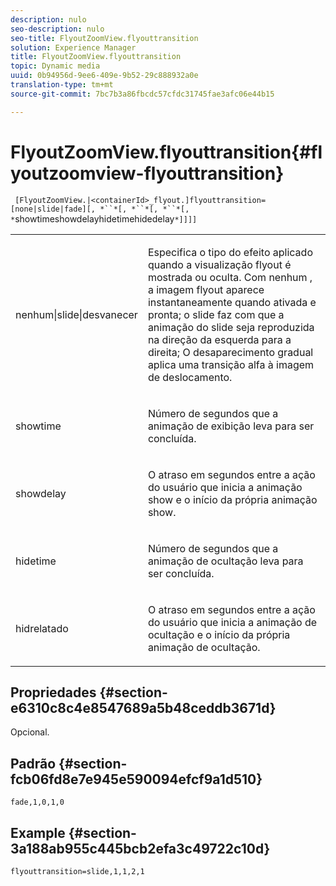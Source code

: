 ```yaml
---
description: nulo
seo-description: nulo
seo-title: FlyoutZoomView.flyouttransition
solution: Experience Manager
title: FlyoutZoomView.flyouttransition
topic: Dynamic media
uuid: 0b94956d-9ee6-409e-9b52-29c888932a0e
translation-type: tm+mt
source-git-commit: 7bc7b3a86fbcdc57cfdc31745fae3afc06e44b15

---
```



# FlyoutZoomView.flyouttransition{#flyoutzoomview-flyouttransition}

` [FlyoutZoomView.|<containerId>_flyout.]flyouttransition=[none|slide|fade][, *``*[, *``*[, *``*[, *`showtimeshowdelayhidetimehidedelay`*]]]]`

<table id="table_AB421835D2454ECD8AA40DBFADBAC65F"> 
 <tbody> 
  <tr> 
   <td colname="col1"> <p> <span class="codeph"> <span class="varname"> nenhum|slide|desvanecer </span></span> </p> </td> 
   <td colname="col2"> <p> Especifica o tipo do efeito aplicado quando a visualização flyout é mostrada ou oculta. Com <span class="codeph"> nenhum </span>, a imagem flyout aparece instantaneamente quando ativada e pronta; o <span class="codeph"> slide </span> faz com que a animação do slide seja reproduzida na direção da esquerda para a direita; O <span class="codeph"> desaparecimento gradual </span> aplica uma transição alfa à imagem de deslocamento. </p> </td> 
  </tr> 
  <tr> 
   <td colname="col1"> <p> <span class="codeph"> <span class="varname"> showtime </span></span> </p> </td> 
   <td colname="col2"> <p> Número de segundos que a animação de exibição leva para ser concluída. </p> </td> 
  </tr> 
  <tr> 
   <td colname="col1"> <p> <span class="codeph"> <span class="varname"> showdelay </span></span> </p> </td> 
   <td colname="col2"> <p> O atraso em segundos entre a ação do usuário que inicia a animação show e o início da própria animação show. </p> </td> 
  </tr> 
  <tr> 
   <td colname="col1"> <p> <span class="codeph"> <span class="varname"> hidetime </span></span> </p> </td> 
   <td colname="col2"> <p> Número de segundos que a animação de ocultação leva para ser concluída. </p> </td> 
  </tr> 
  <tr> 
   <td colname="col1"> <p> <span class="codeph"> <span class="varname"> hidrelatado </span></span> </p> </td> 
   <td colname="col2"> <p> O atraso em segundos entre a ação do usuário que inicia a animação de ocultação e o início da própria animação de ocultação. </p> </td> 
  </tr> 
 </tbody> 
</table>

## Propriedades {#section-e6310c8c4e8547689a5b48ceddb3671d}

Opcional.

## Padrão {#section-fcb06fd8e7e945e590094efcf9a1d510}

`fade,1,0,1,0`

## Example {#section-3a188ab955c445bcb2efa3c49722c10d}

`flyouttransition=slide,1,1,2,1`
